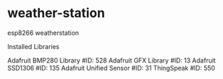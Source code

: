 # weather-station
esp8266 weatherstation

Installed Libraries

Adafruit BMP280 Library #ID: 528
Adafruit GFX Library #ID: 13
Adafruit SSD1306 #ID: 135
Adafruit Unified Sensor #ID: 31
ThingSpeak #ID: 550
